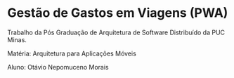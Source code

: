 # Gestão de Gastos em Viagens (PWA)

Trabalho da Pós Graduação de Arquitetura de Software Distribuído da PUC Minas.

Matéria: Arquitetura para Aplicações Móveis

Aluno: Otávio Nepomuceno Morais
